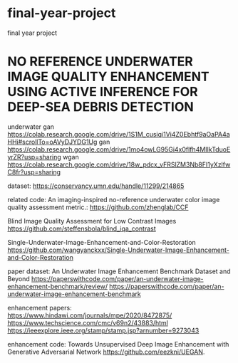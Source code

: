 # final-year-project
final year project
# NO REFERENCE UNDERWATER IMAGE QUALITY ENHANCEMENT USING ACTIVE INFERENCE FOR DEEP-SEA DEBRIS DETECTION
underwater gan
https://colab.research.google.com/drive/1S1M_cusiqi1Vi4Z0Ebhtf9aOaPA4aHHi#scrollTo=oAVyDJYDG1Ug
gan
https://colab.research.google.com/drive/1mo4owLG95Gi4x0flfh4MIIkTduoEyrZR?usp=sharing
wgan
https://colab.research.google.com/drive/18w_pdcx_vFRSlZM3Nb8FI1yXzlfwC8fr?usp=sharing

 dataset:
 https://conservancy.umn.edu/handle/11299/214865

related code:
An imaging-inspired no-reference underwater color image quality assessment metric.:
https://github.com/zhenglab/CCF

Blind Image Quality Assessment for Low Contrast Images
https://github.com/steffensbola/blind_iqa_contrast

Single-Underwater-Image-Enhancement-and-Color-Restoration
https://github.com/wangyanckxx/Single-Underwater-Image-Enhancement-and-Color-Restoration

paper dataset:
An Underwater Image Enhancement Benchmark Dataset and Beyond
https://paperswithcode.com/paper/an-underwater-image-enhancement-benchmark/review/
https://paperswithcode.com/paper/an-underwater-image-enhancement-benchmark

enhancement papers:
https://www.hindawi.com/journals/mpe/2020/8472875/
https://www.techscience.com/cmc/v69n2/43883/html
https://ieeexplore.ieee.org/stamp/stamp.jsp?arnumber=9273043

enhancement code:
Towards Unsupervised Deep Image Enhancement with Generative Adversarial Network
 https://github.com/eezkni/UEGAN.

